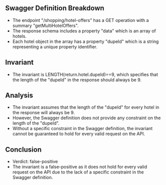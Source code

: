 ## Swagger Definition Breakdown
- The endpoint "/shopping/hotel-offers" has a GET operation with a summary "getMultiHotelOffers".
- The response schema includes a property "data" which is an array of hotels.
- Each hotel object in the array has a property "dupeId" which is a string representing a unique property identifier.

## Invariant
- The invariant is LENGTH(return.hotel.dupeId)==9, which specifies that the length of the "dupeId" in the response should always be 9.

## Analysis
- The invariant assumes that the length of the "dupeId" for every hotel in the response will always be 9.
- However, the Swagger definition does not provide any constraint on the length of the "dupeId".
- Without a specific constraint in the Swagger definition, the invariant cannot be guaranteed to hold for every valid request on the API.

## Conclusion
- Verdict: false-positive
- The invariant is a false-positive as it does not hold for every valid request on the API due to the lack of a specific constraint in the Swagger definition.
